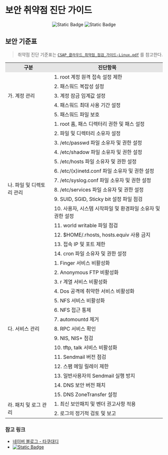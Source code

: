 # 보안 취약점 진단 가이드

<div align="center">

![Static Badge](https://img.shields.io/badge/CentOS_7.8-14213d?style=flat&logo=centos)
![Static Badge](https://img.shields.io/badge/Ubuntu_18.04-f4a261?style=flat&logo=ubuntu)

</div>

## 보안 기준표
> 취약점 진단 기준표는 [`CSAP_클라우드_취약점_점검_가이드-Linux.pdf`](./CSAP_클라우드_취약점_점검_가이드-Linux.pdf) 를 참고한다.

<table>
    <tr>
        <td align="center" style="background-color: #e5e5e5"><b>구분</b></td>
        <td align="center" style="background-color: #e5e5e5"><b>진단항목</b></td>
    </tr>
    <tr>
        <td rowspan="5">가. 계정 관리</td>
        <td>1. root 계정 원격 접속 설정 제한</td>
    </tr>
    <tr>
        <td>2. 패스워드 복잡성 설정</td>
    </tr>
    <tr>
        <td>3. 계정 잠금 임계값 설정</td>
    </tr>
    <tr>
        <td>4. 패스워드 최대 사용 기간 설정</td>
    </tr>
    <tr>
        <td>5. 패스워드 파일 보호</td>
    </tr>
    <tr>
        <td rowspan="14">나. 파일 및 디렉토리 관리</td>
        <td>1. root 홈, 패스 디렉터리 권한 및 패스 설정</td>
    </tr>
    <tr>
        <td>2. 파일 및 디렉터리 소유자 설정</td>
    </tr>
    <tr>
        <td>3. /etc/passwd 파일 소유자 및 권한 설정</td>
    </tr>
    <tr>
        <td>4. /etc/shadow 파일 소유자 및 권한 설정</td>
    </tr>
    <tr>
        <td>5. /etc/hosts 파일 소유자 및 권한 설정</td>
    </tr>
    <tr>
        <td>6. /etc/(x)inetd.conf 파일 소유자 및 권한 설정</td>
    </tr>
    <tr>
        <td>7. /etc/syslog.conf 파일 소유자 및 권한 설정</td>
    </tr>
    <tr>
        <td>8. /etc/services 파일 소유자 및 권한 설정</td>
    </tr>
    <tr>
        <td>9. SUID, SGID, Sticky bit 설정 파일 점검</td>
    </tr>
    <tr>
        <td>10. 사용자, 시스템 시작파일 및 환경파일 소유자 및 권한 설정</td>
    </tr>
    <tr>
        <td>11. world writable 파일 점검</td>
    </tr>
    <tr>
        <td>12. $HOME/.rhosts, hosts.equiv 사용 금지</td>
    </tr>
    <tr>
        <td>13. 접속 IP 및 포트 제한</td>
    </tr>
    <tr>
        <td>14. cron 파일 소유자 및 권한 설정</td>
    </tr>
    <tr>
        <td rowspan="15">다. 서비스 관리</td>
        <td>1. Finger 서비스 비활성화</td>
    </tr>
    <tr>
        <td>2. Anonymous FTP 비활성화</td>
    </tr>
    <tr>
        <td>3. r 계열 서비스 비활성화</td>
    </tr>
    <tr>
        <td>4. Dos 공격에 취약한 서비스 비활성화</td>
    </tr>
    <tr>
        <td>5. NFS 서비스 비활성화</td>
    </tr>
    <tr>
        <td>6. NFS 접근 통제</td>
    </tr>
    <tr>
        <td>7. automountd 제거</td>
    </tr>
    <tr>
        <td>8. RPC 서비스 확인</td>
    </tr>
    <tr>
        <td>9. NIS, NIS+ 점검</td>
    </tr>
    <tr>
        <td>10. tftp, talk 서비스 비활성화</td>
    </tr>
    <tr>
        <td>11. Sendmail 버전 점검</td>
    </tr>
    <tr>
        <td>12. 스팸 메일 릴레이 제한</td>
    </tr>
    <tr>
        <td>13. 일반사용자의 Sendmail 실행 방지</td>
    </tr>
    <tr>
        <td>14. DNS 보안 버전 패치</td>
    </tr>
    <tr>
        <td>15. DNS ZoneTransfer 설정</td>
    </tr>
    <tr>
        <td rowspan="2">라. 패치 및 로그 관리</td>
        <td>1. 최신 보안패치 및 벤더 권고사항 적용</td>
    </tr>
    <tr>
        <td>2. 로그의 정기적 검토 및 보고</td>
    </tr>
</table>

### 참고 링크
- [네이버 블로그 - 타쿠대디](https://blog.naver.com/takudaddy/222220602092)
- [![Static Badge](https://img.shields.io/badge/newbieh4cker/centos_vuln_check_script-14213d?style=flat&logo=github)](https://github.com/newbieh4cker/centos_vuln_check_script/blob/master/linux_vuln_check_script.sh)